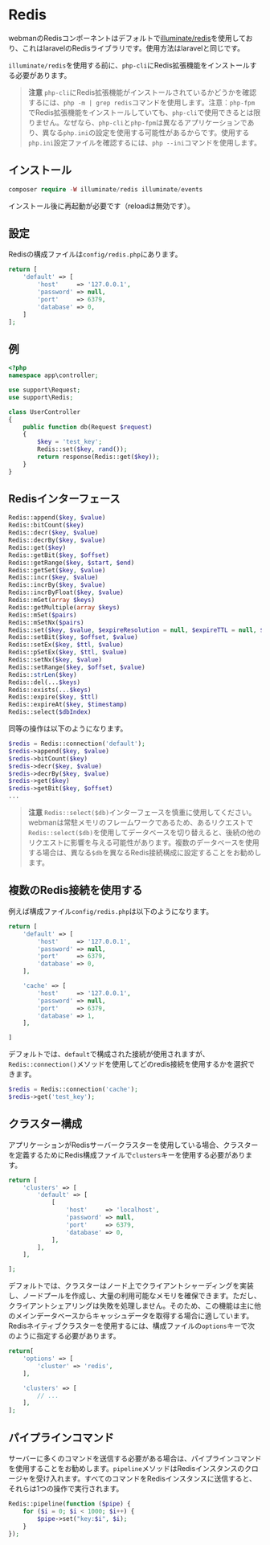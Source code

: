 # Redis
webmanのRedisコンポーネントはデフォルトで[illuminate/redis](https://github.com/illuminate/redis)を使用しており、これはlaravelのRedisライブラリです。使用方法はlaravelと同じです。

`illuminate/redis`を使用する前に、`php-cli`にRedis拡張機能をインストールする必要があります。

> **注意**
> `php-cli`にRedis拡張機能がインストールされているかどうかを確認するには、`php -m | grep redis`コマンドを使用します。注意：`php-fpm`でRedis拡張機能をインストールしていても、`php-cli`で使用できるとは限りません。なぜなら、`php-cli`と`php-fpm`は異なるアプリケーションであり、異なる`php.ini`の設定を使用する可能性があるからです。使用する`php.ini`設定ファイルを確認するには、`php --ini`コマンドを使用します。

## インストール
```php
composer require -W illuminate/redis illuminate/events
```
インストール後に再起動が必要です（reloadは無効です）。

## 設定
Redisの構成ファイルは`config/redis.php`にあります。
```php
return [
    'default' => [
        'host'     => '127.0.0.1',
        'password' => null,
        'port'     => 6379,
        'database' => 0,
    ]
];
```

## 例
```php
<?php
namespace app\controller;

use support\Request;
use support\Redis;

class UserController
{
    public function db(Request $request)
    {
        $key = 'test_key';
        Redis::set($key, rand());
        return response(Redis::get($key));
    }
}
```

## Redisインターフェース
```php
Redis::append($key, $value)
Redis::bitCount($key)
Redis::decr($key, $value)
Redis::decrBy($key, $value)
Redis::get($key)
Redis::getBit($key, $offset)
Redis::getRange($key, $start, $end)
Redis::getSet($key, $value)
Redis::incr($key, $value)
Redis::incrBy($key, $value)
Redis::incrByFloat($key, $value)
Redis::mGet(array $keys)
Redis::getMultiple(array $keys)
Redis::mSet($pairs)
Redis::mSetNx($pairs)
Redis::set($key, $value, $expireResolution = null, $expireTTL = null, $flag = null)
Redis::setBit($key, $offset, $value)
Redis::setEx($key, $ttl, $value)
Redis::pSetEx($key, $ttl, $value)
Redis::setNx($key, $value)
Redis::setRange($key, $offset, $value)
Redis::strLen($key)
Redis::del(...$keys)
Redis::exists(...$keys)
Redis::expire($key, $ttl)
Redis::expireAt($key, $timestamp)
Redis::select($dbIndex)
```
同等の操作は以下のようになります。
```php
$redis = Redis::connection('default');
$redis->append($key, $value)
$redis->bitCount($key)
$redis->decr($key, $value)
$redis->decrBy($key, $value)
$redis->get($key)
$redis->getBit($key, $offset)
...
```

> **注意**
> `Redis::select($db)`インターフェースを慎重に使用してください。webmanは常駐メモリのフレームワークであるため、あるリクエストで`Redis::select($db)`を使用してデータベースを切り替えると、後続の他のリクエストに影響を与える可能性があります。複数のデータベースを使用する場合は、異なる`$db`を異なるRedis接続構成に設定することをお勧めします。

## 複数のRedis接続を使用する
例えば構成ファイル`config/redis.php`は以下のようになります。
```php
return [
    'default' => [
        'host'     => '127.0.0.1',
        'password' => null,
        'port'     => 6379,
        'database' => 0,
    ],

    'cache' => [
        'host'     => '127.0.0.1',
        'password' => null,
        'port'     => 6379,
        'database' => 1,
    ],

]
```
デフォルトでは、`default`で構成された接続が使用されますが、`Redis::connection()`メソッドを使用してどのredis接続を使用するかを選択できます。
```php
$redis = Redis::connection('cache');
$redis->get('test_key');
```

## クラスター構成
アプリケーションがRedisサーバークラスターを使用している場合、クラスターを定義するためにRedis構成ファイルで`clusters`キーを使用する必要があります。
```php
return [
    'clusters' => [
        'default' => [
            [
                'host'     => 'localhost',
                'password' => null,
                'port'     => 6379,
                'database' => 0,
            ],
        ],
    ],

];
```

デフォルトでは、クラスターはノード上でクライアントシャーディングを実装し、ノードプールを作成し、大量の利用可能なメモリを確保できます。ただし、クライアントシェアリングは失敗を処理しません。そのため、この機能は主に他のメインデータベースからキャッシュデータを取得する場合に適しています。Redisネイティブクラスターを使用するには、構成ファイルの`options`キーで次のように指定する必要があります。
```php
return[
    'options' => [
        'cluster' => 'redis',
    ],

    'clusters' => [
        // ...
    ],
];
```

## パイプラインコマンド
サーバーに多くのコマンドを送信する必要がある場合は、パイプラインコマンドを使用することをお勧めします。`pipeline`メソッドはRedisインスタンスのクロージャを受け入れます。すべてのコマンドをRedisインスタンスに送信すると、それらは1つの操作で実行されます。
```php
Redis::pipeline(function ($pipe) {
    for ($i = 0; $i < 1000; $i++) {
        $pipe->set("key:$i", $i);
    }
});
```
